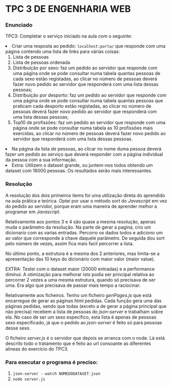 <h1>TPC 3 DE ENGENHARIA WEB</h1>

<h3>Enunciado</h3>

<p>TPC3: Completar o serviço iniciado na aula com o seguinte:
            </p>
              <li>Criar uma resposta ao pedido: <code>localhost:porta/</code> que responde 
              com uma página contendo uma lista de links para várias coisas: <ol>
                <li>Lista de pessoas</li>
                <li>Lista de pessoas ordenada</li>
                <li>Distribuição por sexo: faz um pedido ao servidor que responde com uma 
                  página onde se pode consultar numa tabela quantas pessoas de cada sexo estão 
                  registadas, ao clicar no número de pessoas deverá fazer novo pedido ao
                  servidor que responderá com uma lista dessas pessoas;
                </li>
                <li>Distribuição por desporto: faz um pedido ao servidor que responde com uma 
                  página onde se pode consultar numa tabela quantas pessoas que praticam cada desporto estão 
                  registadas, ao clicar no número de pessoas deverá fazer novo pedido ao
                  servidor que responderá com uma lista dessas pessoas;
                </li>
                <li>
                  Top10 de profissões: faz um pedido ao servidor que responde com uma 
                  página onde se pode consultar numa tabela as 10 profissões mais exercidas, 
                  ao clicar no número de pessoas deverá fazer novo pedido ao
                  servidor que responderá com uma lista dessas pessoas.
                </li>
              </ol></li>
              <li>
                Na página da lista de pessoas, ao clicar no nome duma pessoa deverá fazer um
                pedido ao serviço que deverá responder com a página individual da pessoa com 
                a sua informação.
              </li>
              <li>Extra: Utilizem o dataset grande, ou juntem-nos todos obtendo um dataset com 
                16000 pessoas. Os resultados serão mais interessantes.
              </li>

<h3>Resolução</h3>

<p>A resolução dos dois primeiros items foi uma utilização direta do aprendido na aula prática e teórica. Optei por usar o método sort do <i>Javascript</i> em vez do pedido ao servidor, porque eram uma maneira de aprender melhor a programar em <i>Javascript</i>.</p>

<p>Relativamente aos pontos 3 e 4 são quase a mesma resolução, apenas muda o parâmetro da resolução. Na parte de gerar a pagina, crio um dicionario com as varias entradas. Percorro os dados todos e adiciono um ao valor que corresponde à chave daquele parâmetro. De seguida dou sort pelo número de vezes, assim fica mais facil percorrer a lista.</p>

<p>No último ponto, a estrutura é a mesma dos 2 anteriores, mas limita-se a apresentação das 10 keys do dicionário com maior valor (maior value).</p>

<p>EXTRA: Testei com o dataset maior (20000 entradas) e a performance diminui. A otimização para melhorar isto podia ser principal relativa ao percorrer 2 vezes a uma mesma estrutura, quando só precisava de ser uma. Era algo que precisava de passar mais tempo a raciocinar.</p>

<p>Relativamente aos ficheiros. Tenho um ficheiro <i>genPages.js</i> que está encarregue de gerar as páginas html pedidas. Cada função gera uma das páginas pedidas, sendo que todas (exceto a de gerar a página principal que não precisa) recebem a lista de pessoas do <i>json-server</i> e trabalham sobre ela. No caso de ser um sexo especifico, esta lista é apenas de pessoas sexo especificado, já que o pedido ao <i>json-server</i> é feito só para pessoas desse sexo. </p>
<p>O ficheiro <i>server.js</i> é o servidor que depois se arranca com o node. Lá está descrito todo o tratamento que é feito ao url consoante as diferentes alineas do exercício do TPC3.</p>

<h3>Para executar o programa é preciso:</h3>
<ol>
            <li><code>json-server --watch NOMEDODATASET.json</code></li>
            <li><code>node server.js</code></li>
</ol>


<!-- é ç ã õ é à á -->

